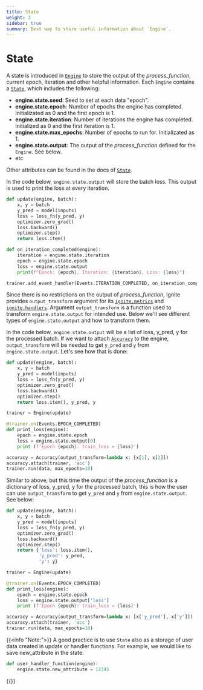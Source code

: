 ```yaml
---
title: State
weight: 3
sidebar: true
summary: Best way to store useful information about `Engine`.
---
```

# State

A state is introduced in [`Engine`](https://pytorch.org/ignite/generated/ignite.engine.engine.Engine.html#ignite.engine.engine.Engine) to store the output of the *process_function*, current epoch, iteration and other helpful information. Each `Engine` contains a [`State`](https://pytorch.org/ignite/generated/ignite.engine.events.State.html#ignite.engine.events.State), which includes the following:

-   **engine.state.seed**: Seed to set at each data "epoch".
-   **engine.state.epoch**: Number of epochs the engine has completed. Initializated as 0 and the first epoch is 1.
-   **engine.state.iteration**: Number of iterations the engine has completed. Initialized as 0 and the first iteration is 1.
-   **engine.state.max_epochs**: Number of epochs to run for. Initializated as 1.
-   **engine.state.output**: The output of the *process_function* defined for the `Engine`. See below.
-   etc

Other attributes can be found in the docs of [`State`](https://pytorch.org/ignite/generated/ignite.engine.events.State.html#ignite.engine.events.State).

In the code below, `engine.state.output` will store the batch loss. This output is used to print the loss at every iteration.

```python
def update(engine, batch):
    x, y = batch
    y_pred = model(inputs)
    loss = loss_fn(y_pred, y)
    optimizer.zero_grad()
    loss.backward()
    optimizer.step()
    return loss.item()

def on_iteration_completed(engine):
    iteration = engine.state.iteration
    epoch = engine.state.epoch
    loss = engine.state.output
    print(f"Epoch: {epoch}, Iteration: {iteration}, Loss: {loss}")

trainer.add_event_handler(Events.ITERATION_COMPLETED, on_iteration_completed)
```

Since there is no restrictions on the output of *process_function*, Ignite provides `output_transform` argument for its [`ignite.metrics`](https://pytorch.org/ignite/metrics.html#ignite-metrics) and [`ignite.handlers`](https://pytorch.org/ignite/handlers.html#ignite-handlers). Argument `output_transform` is a function used to transform `engine.state.output` for intended use. Below we'll see different types of `engine.state.output` and how to transform them.

In the code below, `engine.state.output` will be a list of loss, y_pred, y for the processed batch. If we want to attach [`Accuracy`](https://pytorch.org/ignite/generated/ignite.metrics.Accuracy.html#ignite.metrics.Accuracy) to the engine, `output_transform` will be needed to get `y_pred` and `y` from `engine.state.output`. Let's see how that is done:

```python
def update(engine, batch):
    x, y = batch
    y_pred = model(inputs)
    loss = loss_fn(y_pred, y)
    optimizer.zero_grad()
    loss.backward()
    optimizer.step()
    return loss.item(), y_pred, y

trainer = Engine(update)

@trainer.on(Events.EPOCH_COMPLETED)
def print_loss(engine):
    epoch = engine.state.epoch
    loss = engine.state.output[0]
    print (f'Epoch {epoch}: train_loss = {loss}')

accuracy = Accuracy(output_transform=lambda x: [x[1], x[2]])
accuracy.attach(trainer, 'acc')
trainer.run(data, max_epochs=10)
```

Similar to above, but this time the output of the *process_function* is a dictionary of loss, y_pred, y for the processed batch, this is how the user can use `output_transform` to get `y_pred` and `y` from `engine.state.output`. See below:

```python
def update(engine, batch):
    x, y = batch
    y_pred = model(inputs)
    loss = loss_fn(y_pred, y)
    optimizer.zero_grad()
    loss.backward()
    optimizer.step()
    return {'loss': loss.item(),
            'y_pred': y_pred,
            'y': y}

trainer = Engine(update)

@trainer.on(Events.EPOCH_COMPLETED)
def print_loss(engine):
    epoch = engine.state.epoch
    loss = engine.state.output['loss']
    print (f'Epoch {epoch}: train_loss = {loss}')

accuracy = Accuracy(output_transform=lambda x: [x['y_pred'], x['y']])
accuracy.attach(trainer, 'acc')
trainer.run(data, max_epochs=10)
```

{{<info "Note:">}}
A good practice is to use `State` also as a storage of user data created in update or handler functions. For example, we would like to save new_attribute in the state:
```python
def user_handler_function(engine):
    engine.state.new_attribute = 12345
```
{{</info>}}